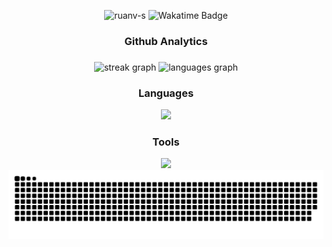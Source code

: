  
<p align="center">
    <img src="https://komarev.com/ghpvc/?username=ruanv-s&label=Profile%20views&color=0e75b6&style=flat" alt="ruanv-s" />
    <img src="https://wakatime.com/badge/user/018c936a-f2ae-4b46-adb4-b1404e3faf26.svg" alt="Wakatime Badge" />
</p>

###

<h3 align="center">Github Analytics</h3>

###

<div align="center">
  <img src="https://streak-stats.demolab.com?user=RuanV-S&locale=en&mode=daily&theme=midnight-purple&hide_border=false&border_radius=5" height="150" alt="streak graph"  />
  <img src="https://github-readme-stats.vercel.app/api/top-langs?username=RuanV-S&locale=en&hide_title=false&layout=compact&card_width=320&langs_count=5&theme=midnight-purple&hide_border=false" height="150" alt="languages graph"  />
</div>

###
 
<div align="center">
  <div>
    <h3>Languages</h3>
    <a href="https://skillicons.dev">
      <img src="https://skillicons.dev/icons?i=javascript,typescript,html,css,express,mongodb,nodejs,lua,react,nextjs,bootstrap,styledcomponents,prisma,py,tailwind&perline=8" />   
    </a>
  </div>

  <div>
    <h3>Tools</h3>
    <a href="https://skillicons.dev">
      <img src="https://skillicons.dev/icons?i=git,vscode,docker,linux,windows,xd,figma,notion,postman,discord&perline=5" /> 
    </a>
  </div>
</div>
 
 
 
 
<div align="center">
  <img src="https://github.com/RuanV-S/RuanV-S/blob/output/github-contribution-grid-snake.svg" alt="snake gif" />
</div>

